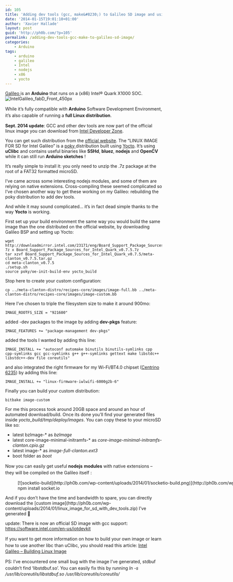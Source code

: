 ```yaml
---
id: 105
title: 'Adding dev tools (gcc, make&#8230;) to Galileo SD image and using nodejs with native extensions'
date: '2014-01-15T19:01:10+01:00'
author: 'Xavier Hallade'
layout: post
guid: 'http://ph0b.com/?p=105'
permalink: /adding-dev-tools-gcc-make-to-galileo-sd-image/
categories:
    - Arduino
tags:
    - arduino
    - galileo
    - Intel
    - nodejs
    - x86
    - yocto
---
```


[Galileo ](http://arduino.cc/en/ArduinoCertified/IntelGalileo)is an **Arduino** that runs on a (x86) Intel® Quark X1000 SOC.![IntelGalileo_fabD_Front_450px](http://ph0b.com/wp-content/uploads/2014/01/IntelGalileo_fabD_Front_450px-150x150.jpg)

<span style="line-height: 1.5;">While it’s fully compatible with **Arduino** Software Development Environment, it’s also capable of running a **full Linux distribution**.</span>

**Sept. 2014 update**: GCC and other dev tools are now part of the official linux image you can download from [Intel Developer Zone](https://software.intel.com/en-us/iot/downloads).

You can get such distribution from the [official website](https://communities.intel.com/docs/DOC-22226). The “LINUX IMAGE FOR SD for Intel Galileo” is a [poky ](https://www.yoctoproject.org/tools-resources/projects/poky)distribution built using [Yocto](https://www.yoctoproject.org). It’s using **uClibc** and contains useful binaries like **SSHd**, **bluez**, **nodejs** and **OpenCV** while it can still run **Arduino sketches** !

It’s really simple to install it: you only need to unzip the .7z package at the root of a FAT32 formatted microSD.

I’ve came across some interesting nodejs modules, and some of them are relying on native extensions. Cross-compiling these seemed complicated so I’ve chosen another way to get these working on my Galileo: rebuilding the poky distribution to add dev tools.

And while it may sound complicated… it’s in fact dead simple thanks to the way **Yocto** is working.

First set up your build environment the same way you would build the same image than the one distributed on the official website, by downloading Galileo BSP and setting up Yocto:

```
wget http://downloadmirror.intel.com/23171/eng/Board_Support_Package_Sources_for_Intel_Quark_v0.7.5.7z
7z x Board_Support_Package_Sources_for_Intel_Quark_v0.7.5.7z
tar xzvf Board_Support_Package_Sources_for_Intel_Quark_v0.7.5/meta-clanton_v0.7.5.tar.gz
cd meta-clanton_v0.7.5
./setup.sh
source poky/oe-init-build-env yocto_build
```

Stop here to create your custom configuration:

```
cp ../meta-clanton-distro/recipes-core/images/image-full.bb ../meta-clanton-distro/recipes-core/images/image-custom.bb
```

Here I’ve chosen to triple the filesystem size to make it around 900mo:

```
IMAGE_ROOTFS_SIZE = "921600"
```

added -dev packages to the image by adding **dev-pkgs** feature:

```
IMAGE_FEATURES += "package-management dev-pkgs"
```

added the tools I wanted by adding this line:

```
IMAGE_INSTALL += "autoconf automake binutils binutils-symlinks cpp cpp-symlinks gcc gcc-symlinks g++ g++-symlinks gettext make libstdc++ libstdc++-dev file coreutils"
```

and also integrated the right firmware for my Wi-Fi/BT4.0 chipset ([Centrino 6235](http://www.amazon.com/Intel-Centrino®-Advanced-N-6235-6235ANHMW/dp/B009SJTSWU)) by adding this line:

```
IMAGE_INSTALL += "linux-firmware-iwlwifi-6000g2b-6"
```

Finally you can build your custom distribution:

```
bitbake image-custom
```

For me this process took around 20GB space and around an hour of automated download/build. Once its done you’ll find your generated files inside *yocto\_build/tmp/deploy/images*. You can copy these to your microSD like so:

- latest bzImage-\* as *bzImage*
- latest core-image-minimal-initramfs-\* as *core-image-minimal-initramfs-clanton.cpio.gz*
- latest image-\* as *image-full-clanton.ext3*
- boot folder as *boot*

<span style="line-height: 1.5;">Now you can easily get useful **nodejs** **modules** with native extensions – they will be compiled on the Galileo itself :</span>

<figure aria-describedby="caption-attachment-112" class="wp-caption aligncenter" id="attachment_112" style="width: 1251px">[![socketio-build](http://ph0b.com/wp-content/uploads/2014/01/socketio-build.png)](http://ph0b.com/wp-content/uploads/2014/01/socketio-build.png)<figcaption class="wp-caption-text" id="caption-attachment-112">npm install socket.io</figcaption></figure>And if you don’t have the time and bandwidth to spare, you can directly download the [custom image](http://ph0b.com/wp-content/uploads/2014/01/linux_image_for_sd_with_dev_tools.zip) I’ve generated 🙂

update: There is now an official SD image with gcc support: <https://software.intel.com/en-us/iotdevkit>

<span style="line-height: 1.5;">If you want to get more information on how to build your own image or learn how to use another libc than uClibc, you should read this article: </span>[Intel Galileo – Building Linux Image](http://www.malinov.com/Home/sergey-s-blog/intelgalileo-buildinglinuximage)

<span style="line-height: 1.5;">PS: I’ve encountered one small bug with the image I’ve generated, stdbuf couldn’t find ‘libstdbuf.so’. You can easily fix this by running </span>*ln -s /usr/lib/coreutils/libstdbuf.so /usr/lib/coreutils/coreutils/*